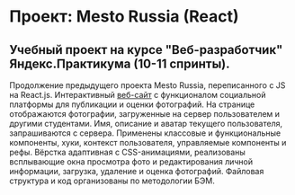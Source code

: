 # Проект: Mesto Russia (React)

## Учебный проект на курсе "Веб-разработчик" Яндекс.Практикума (10-11 спринты).

Продолжение предыдущего проекта Mesto Russia, переписанного c JS на React.js.
Интерактивный [веб-сайт](https://kogrms.github.io/mesto/) с функционалом социальной платформы для публикации и оценки фотографий. На странице отображаются фотографии, загруженные на сервер пользователем и другими студентами. Имя, описание и аватар текущего пользователя, запрашиваются с сервера. Применены классовые и функциональные компоненты, хуки, контекст пользователя, управляемые компоненты и рефы. Вёрстка адаптивная с CSS-анимациями, реализованы всплывающие окна просмотра фото и редактирования личной информации, загрузка, удаление и оценка фотографий. Файловая структура и код организованы по методологии БЭМ.

